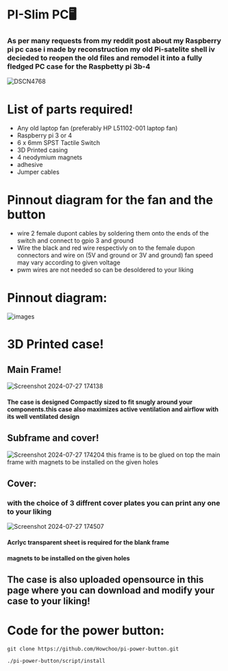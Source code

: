 # PI-Slim PC🖥
### As per many requests from my reddit post about my Raspberry pi pc case i made by reconstruction my old Pi-satelite shell iv decieded to reopen the old files and remodel it into a fully fledged PC case for the Raspbetty pi 3b-4  
![DSCN4768](https://github.com/user-attachments/assets/d73ae835-e4fc-4307-83d3-2f96dbbce639)


# List of parts required!
* Any old laptop fan (preferably HP L51102-001 laptop fan)
* Raspberry pi 3 or 4
* 6 x 6mm SPST Tactile Switch
* 3D Printed casing
* 4 neodymium magnets
* adhesive
* Jumper cables
  
# Pinnout diagram for the fan and the button
* wire 2 female dupont cables by soldering them onto the ends of the switch and connect to gpio 3 and ground
* Wire the black and red wire respectivly on to the female dupon connectors and wire on (5V and ground or 3V and ground) fan speed may vary according to given voltage
* pwm wires are not needed so can be desoldered to your liking
  
# Pinnout diagram:
![images](https://github.com/user-attachments/assets/bfdf7612-63ad-4e66-82d5-10442df5ab19)


# 3D Printed case!
## Main Frame!
![Screenshot 2024-07-27 174138](https://github.com/user-attachments/assets/efd501df-3851-4207-8dd5-e792f931b31f)

#### The case is designed Compactly sized to fit snugly around your components.this case also maximizes active ventilation and airflow with its well ventilated design

## Subframe and cover!
![Screenshot 2024-07-27 174204](https://github.com/user-attachments/assets/7f65e525-c3b3-435f-9569-15ffc55a5040)
this frame is to be glued on top the main frame with magnets to be installed on the given holes
## Cover:
### with the choice of 3 diffrent cover plates you can print any one to your liking 

![Screenshot 2024-07-27 174507](https://github.com/user-attachments/assets/c3cdca55-ed8e-418a-997e-11a0f1b840e5)
#### Acrlyc transparent sheet is required for the blank frame
#### magnets to be installed on the given holes 
## The case is also uploaded opensource in this page where you can download and modify your case to your liking!

# Code for the power button:
```Script for shutdown:
git clone https://github.com/Howchoo/pi-power-button.git

./pi-power-button/script/install
````
